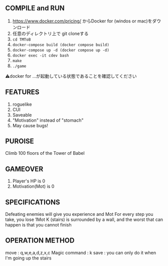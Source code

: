 ## COMPILE and RUN

1. https://www.docker.com/pricing/ からDocker for (windos or mac)をダウンロード
2. 任意のディレクトリ上で git cloneする
3. ``` cd TMToB ```
4. ``` docker-compose build (docker compose build) ```
5. ``` docker-compose up -d (docker compose up -d) ```
6. ``` docker exec -it cdev bash ```
7. ``` make ``` 
8. ``` ./game ```

⚠️docker for ...が起動している状態であることを確認してください

## FEATURES

1. roguelike
2. CUI
3. Saveable
4. "Motivation" instead of "stomach"
5. May cause bugs!

## PUROISE
Climb 100 floors of the Tower of Babel

## GAMEOVER
1. Player's HP is 0
2. Motivation(Mot) is 0

## SPECIFICATIONS
Defeating enemies will give you experience and Mot
For every step you take, you lose 1Mot
K (stairs) is surrounded by a wall,
and the worst that can happen is that you cannot finish


## OPERATION METHOD
move : q,w,e,a,d,z,x,c
Magic command : k
save : you can only do it when I'm going up the stairs
